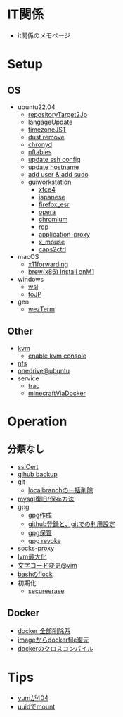 IT関係
===

* it関係のメモページ

# Setup

## OS
* ubuntu22.04
	* [repositoryTarget2Jp](./setup/repotarget2jap.md)
	* [langageUpdate](./setup/lang.md)
	* [timezoneJST](./setup/timezoneJST.md)
	* [dust remove](./setup/removeDust.md)
	* [chronyd](./setup/chrony.md)
	* [nftables](./setup/nftables.md)
	* [update ssh config](./setup/sshd.md)
	* [update hostname](./setup/chage_hostname.md)
	* [add user & add sudo](./setup/add_user_sudo.md)
	* [guiworkstation](./setup/gui_ws/README.md)
		* [xfce4](./setup/gui_ws/xfce4.md)
		* [japanese](./setup/gui_ws/japanese.md)
		* [firefox_esr](./setup/gui_ws/firefox_esr.md)
		* [opera](./setup/gui_ws/opera.md)
		* [chromium](./setup/gui_ws/choromium.md)
		* [rdp](./setup/gui_ws/xrdp.md)
		* [application_proxy](./setup/gui_ws/proxy.md)
		* [x_mouse](./setup/gui_ws/x_mouse.md)
		* [caps2ctrl](./setup/caps2ctrl.md)
* macOS
	* [x11forwarding](./setup/mac/xf.md)
	* [brew(x86) Install onM1](./setup/mac_m1/x86_brew.md)
* windows
	* [wsl](./setup/wsl/README.md)
	* [toJP](./setup/toJP/README.md)
* gen
	* [wezTerm](./setup/wezTerm/README.md)

## Other
* [kvm](./setup/kvm.md)
	* [enable kvm console](./setup/kvm_console.md)
* [nfs](./setup/nfs.md)
* [onedrive@ubuntu](./setup/onedriveAtUbuntu.md)
* service
	* [trac](./service/setup/trac.md)
	* [minecraftViaDocker](./service/setup/minecraft.md)

# Operation

## 分類なし

* [sslCert](./ope/sslcert.md)
* [gihub backup](./ope/github_backup.md)
* git
	* [localbranchの一括削除](./ope/git_sync_branch.md)
* [mysql復旧/保存方法](./ope/recovery_mysqldb.md)
* gpg
	* [gpg作成](./ope/create_gpg.md)
	* [github登録と、gitでの利用設定](./ope/append_gpg_onGit.md)
	* [gpg保管](./ope/export_gpg.md)
	* [gpg revoke](./ope/revoke_gpg.md)
* [socks-proxy](./ope/socks-proxy.md)
* [lvm最大化](./ope/lvm2maxsize.md)
* [文字コード変更@vim](./ope/vim-setfont.md)
* [bashのflock](./ope/bash_flock.md)
* 初期化
	* [secureerase](./ope/secureerase.md)

## Docker

* [docker 全部削除系](./ope/docker/all_remove.md)
* [imageからdockerfile復元](./ope/docker/extract_dockerfile.md)
* [dockerのクロスコンパイル](./ope/docker-xcompile.md)

# Tips

* [yumが404](./ope/yum404.md)
* [uuidでmount](./ope/uuidMount.md)


